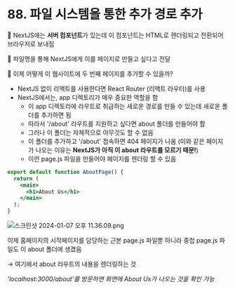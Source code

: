 # 88. 파일 시스템을 통한 추가 경로 추가

📌 NextJS에는 **서버 컴포넌트**가 있는데 이 컴포넌트는 HTML로 렌더링되고 전환되어 브라우저로 보내짐

📌 파일명을 통해 NextJS에게 이를 페이지로 만들고 싶다고 전달

📌 이제 어떻게 이 웹사이트에 두 번째 페이지를 추가할 수 있을까?

- NextJS 없이 리액트를 사용한다면 React Router (리액트 라우터)를 사용
- NextJS에서는, app 디렉토리가 매우 중요한 역할을 함
  - 이 app 디렉토리에 라우트로 취급하는 새로운 경로를 만들 수 있는데 새로운 폴더를 추가하면 됨
  - 따라서 '/about' 라우트를 지원하고 싶다면 about 폴더를 만들어야 함
  - 그러나 이 폴더는 자체적으로 아무것도 할 수 없음
  - 이 폴더를 추가하고 '/about' 접속하면 404 페이지가 나옴
    (이와 같은 페이지가 나오는 이유는 **NextJS가 아직 이 about 라우트를 모르기 때문!**)
  - 이런 page.js 파일을 만들어야 페이지를 렌더링 할 수 있음

```jsx
export default function AboutPage() {
  return (
    <main>
      <h1>About Us</h1>
    </main>
  );
}
```

![스크린샷 2024-01-07 오후 11.36.09.png](https://prod-files-secure.s3.us-west-2.amazonaws.com/6d4a6c9c-7168-49b2-8383-1bd212b2d8d4/58946435-4805-4220-be0a-e6c8a440055d/%E1%84%89%E1%85%B3%E1%84%8F%E1%85%B3%E1%84%85%E1%85%B5%E1%86%AB%E1%84%89%E1%85%A3%E1%86%BA_2024-01-07_%E1%84%8B%E1%85%A9%E1%84%92%E1%85%AE_11.36.09.png)

이제 홈페이지의 시작페이지를 담당하는 근본 page.js 파일뿐 아니라 중첩 page.js 파일도 이 about 폴더에 생겼음

→ 여기에서 about 라우트의 내용을 렌더링하는 것

_'localhost:3000/about'를 방문하면 화면에 About Us가 나오는 것을 확인 가능_
